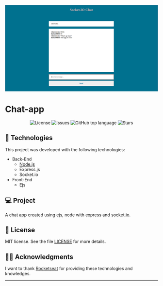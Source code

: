 <img alt="Socket.io-Chat" src="githubAssets/logoChat.png" />

# Chat-app

<p align="center">

  <a href="LICENSE" style="text-decoration: none">
    <img alt="License" src="https://img.shields.io/github/license/Vitorrrocha/Socket.IO-Chat?color=34CB79" />
  </a>

  <a href="https://github.com/Vitorrrocha/Socket.IO-Chat/issues" style="text-decoration: none">
    <img alt="Issues" src="https://img.shields.io/github/issues/Vitorrrocha/Socket.IO-Chat?color=34CB79" />
  </a>

  <a href="#" style="text-decoration: none">
    <img alt="GitHub top language" src="https://img.shields.io/github/languages/top/Vitorrrocha/Socket.IO-Chat?color=34CB79" />
  </a>
  
  <a href="https://github.com/Vitorrrocha/Socket.IO-Chat/stargazers" style="text-decoration: none">
    <img alt="Stars" src="https://img.shields.io/github/stars/Vitorrrocha/pSocket.IO-Chat?style=social" />
  </a>

</p>

## :rocket: Technologies

This project was developed with the following technologies:

- Back-End
  - [Node.js](https://nodejs.org/en/)
  - Express.js
  - Socket.io
- Front-End
  - Ejs

## 💻 Project

A chat app created using ejs, node with express and socket.io.

## :memo: License

MIT license. See the file [LICENSE](LICENSE) for more details.

## 🙏🏼 Acknowledgments

I want to thank [Rocketseat](https://github.com/Rocketseat) for providing these technologies and knowledges.


---
